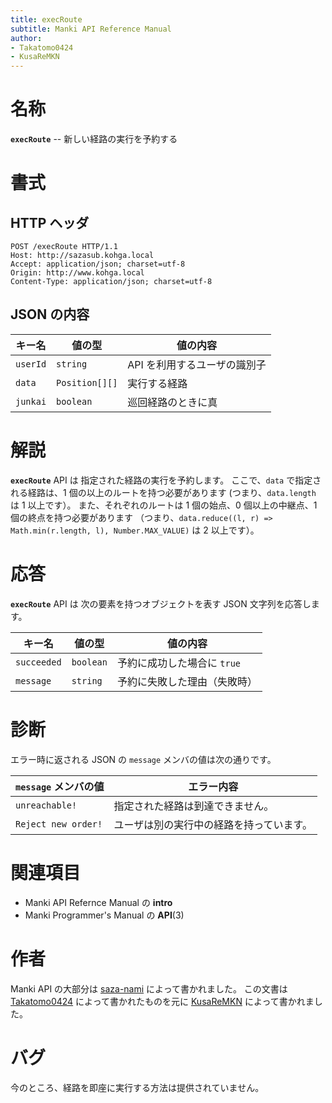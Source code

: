 ```yaml
---
title: execRoute
subtitle: Manki API Reference Manual
author:
- Takatomo0424
- KusaReMKN
---
```


# 名称

**`execRoute`** -- 新しい経路の実行を予約する


# 書式

## HTTP ヘッダ

```http
POST /execRoute HTTP/1.1
Host: http://sazasub.kohga.local
Accept: application/json; charset=utf-8
Origin: http://www.kohga.local
Content-Type: application/json; charset=utf-8
```

## JSON の内容

| キー名   | 値の型         | 値の内容                                        |
| -------- | -------------- | ----------------------------------------------- |
| `userId` | `string`       | API を利用するユーザの識別子                    |
| `data`   | `Position[][]` | 実行する経路                                    |
| `junkai` | `boolean`      | 巡回経路のときに真                              |


# 解説

**`execRoute`** API は
指定された経路の実行を予約します。
ここで、`data` で指定される経路は、1 個の以上のルートを持つ必要があります
(つまり、`data.length` は 1 以上です）。
また、それぞれのルートは
1 個の始点、0 個以上の中継点、1 個の終点を持つ必要があります
（つまり、`data.reduce((l, r) => Math.min(r.length, l), Number.MAX_VALUE)` は
2 以上です）。


# 応答

**`execRoute`** API は
次の要素を持つオブジェクトを表す JSON 文字列を応答します。

| キー名      | 値の型    | 値の内容                                          |
| ----------- | --------- | ------------------------------------------------- |
| `succeeded` | `boolean` | 予約に成功した場合に `true`                       |
| `message`   | `string`  | 予約に失敗した理由（失敗時）                      |


# 診断

エラー時に返される JSON の `message` メンバの値は次の通りです。

| `message` メンバの値 | エラー内容                                           |
| -------------------- | ---------------------------------------------------- |
| `unreachable!`       | 指定された経路は到達できません。                     |
| `Reject new order!`  | ユーザは別の実行中の経路を持っています。             |


# 関連項目

- Manki API Refernce Manual の **intro**
- Manki Programmer's Manual の **API**(3)


# 作者

Manki API の大部分は [saza-nami] によって書かれました。
この文書は [Takatomo0424] によって書かれたものを元に
[KusaReMKN] によって書かれました。


# バグ

今のところ、経路を即座に実行する方法は提供されていません。


[saza-nami]:	https://github.com/saza-nami
[Takatomo0424]:	https://github.com/Takatomo0424
[KusaReMKN]:	https://github.com/KusaReMKN
